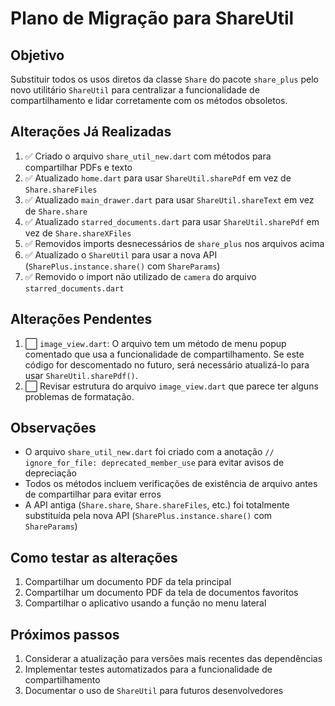 # Plano de Migração para ShareUtil

## Objetivo
Substituir todos os usos diretos da classe `Share` do pacote `share_plus` pelo novo utilitário `ShareUtil` para centralizar a funcionalidade de compartilhamento e lidar corretamente com os métodos obsoletos.

## Alterações Já Realizadas
1. ✅ Criado o arquivo `share_util_new.dart` com métodos para compartilhar PDFs e texto
2. ✅ Atualizado `home.dart` para usar `ShareUtil.sharePdf` em vez de `Share.shareFiles`
3. ✅ Atualizado `main_drawer.dart` para usar `ShareUtil.shareText` em vez de `Share.share`
4. ✅ Atualizado `starred_documents.dart` para usar `ShareUtil.sharePdf` em vez de `Share.shareXFiles`
5. ✅ Removidos imports desnecessários de `share_plus` nos arquivos acima
6. ✅ Atualizado o `ShareUtil` para usar a nova API (`SharePlus.instance.share()` com `ShareParams`)
7. ✅ Removido o import não utilizado de `camera` do arquivo `starred_documents.dart`

## Alterações Pendentes
1. ⬜ `image_view.dart`: O arquivo tem um método de menu popup comentado que usa a funcionalidade de compartilhamento. Se este código for descomentado no futuro, será necessário atualizá-lo para usar `ShareUtil.sharePdf()`.
2. ⬜ Revisar estrutura do arquivo `image_view.dart` que parece ter alguns problemas de formatação.

## Observações
- O arquivo `share_util_new.dart` foi criado com a anotação `// ignore_for_file: deprecated_member_use` para evitar avisos de depreciação
- Todos os métodos incluem verificações de existência de arquivo antes de compartilhar para evitar erros
- A API antiga (`Share.share`, `Share.shareFiles`, etc.) foi totalmente substituída pela nova API (`SharePlus.instance.share()` com `ShareParams`)

## Como testar as alterações
1. Compartilhar um documento PDF da tela principal
2. Compartilhar um documento PDF da tela de documentos favoritos
3. Compartilhar o aplicativo usando a função no menu lateral

## Próximos passos
1. Considerar a atualização para versões mais recentes das dependências
2. Implementar testes automatizados para a funcionalidade de compartilhamento
3. Documentar o uso de `ShareUtil` para futuros desenvolvedores
